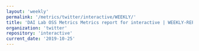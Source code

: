 ```yaml
---
layout: 'weekly'
permalink: '/metrics/twitter/interactive/WEEKLY/'
title: 'DAI Lab OSS Metrics Metrics report for interactive | WEEKLY-REPORT-2019-10-25'
organization: 'twitter'
repository: 'interactive'
current_date: '2019-10-25'
---
```

